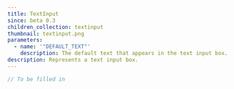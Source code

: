 ```yaml
---
title: TextInput
since: beta 0.3
children_collection: textinput
thumbnail: textinput.png
parameters:
  - name: '"DEFAULT_TEXT"'
    description: The default text that appears in the text input box.
description: Represents a text input box.
---
```


```javascript
// To be filled in
```


